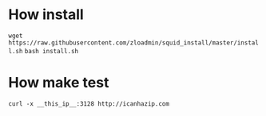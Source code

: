 # How install
``` wget https://raw.githubusercontent.com/zloadmin/squid_install/master/install.sh ```
``` bash install.sh ```
# How make test
``` curl -x __this_ip__:3128 http://icanhazip.com ```